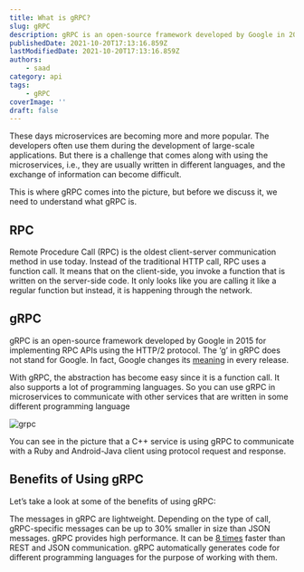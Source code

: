 ```yaml
---
title: What is gRPC?
slug: gRPC
description: gRPC is an open-source framework developed by Google in 2015 for implementing RPC APIs using the HTTP/2 protocol.
publishedDate: 2021-10-20T17:13:16.859Z
lastModifiedDate: 2021-10-20T17:13:16.859Z
authors:
    - saad
category: api
tags:
    - gRPC
coverImage: ''
draft: false
---
```


<Lead>
These days microservices are becoming more and more popular. The developers often use them during the development of large-scale applications. But there is a challenge that comes along with using the microservices, i.e., they are usually written in different languages, and the exchange of information can become difficult.
</Lead>

This is where gRPC comes into the picture, but before we discuss it, we need to understand what gRPC is.

## RPC

Remote Procedure Call (RPC) is the oldest client-server communication method in use today. Instead of the traditional HTTP call, RPC uses a function call. It means that on the client-side, you invoke a function that is written on the server-side code. It only looks like you are calling it like a regular function but instead, it is happening through the network.

## gRPC

gRPC is an open-source framework developed by Google in 2015 for implementing RPC APIs using the HTTP/2 protocol. The ‘g’ in gRPC does not stand for Google. In fact, Google changes its [meaning](https://github.com/grpc/grpc/blob/master/doc/g_stands_for.md) in every release.

With gRPC, the abstraction has become easy since it is a function call. It also supports a lot of programming languages. So you can use gRPC in microservices to communicate with other services that are written in some different programming language

![grpc](https://github.com/RapidAPI/DevRel-Stack-Data/blob/4b35dafeacc6f9bb87915fea98c24aeef85094f0/guides/posts/saad/gRPC/images/gRPC.jpg?raw=true)

You can see in the picture that a C++ service is using gRPC to communicate with a Ruby and Android-Java client using protocol request and response.

## Benefits of Using gRPC

Let’s take a look at some of the benefits of using gRPC:

The messages in gRPC are lightweight. Depending on the type of call, gRPC-specific messages can be up to 30% smaller in size than JSON messages.
gRPC provides high performance. It can be [8 times](https://docs.microsoft.com/en-us/dotnet/architecture/cloud-native/grpc) faster than REST and JSON communication.
gRPC automatically generates code for different programming languages for the purpose of working with them.
